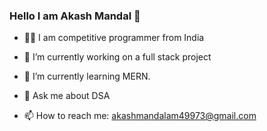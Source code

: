 ### Hello I am Akash Mandal 👋

- 👨‍💻 I am competitive programmer from India

- 🔭 I’m currently working on a full stack project
- 🌱 I’m currently learning MERN.
- 💬 Ask me about DSA
- 📫 How to reach me: akashmandalam49973@gmail.com

